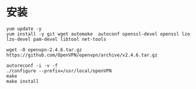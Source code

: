 # 安装
	yum update -y
	yum install -y git wget automake  autoconf openssl-devel openssl lzo lzo-devel pam-devel libtool net-tools
	
	wget -O openvpn-2.4.6.tar.gz https://github.com/OpenVPN/openvpn/archive/v2.4.6.tar.gz
	
	autoreconf -i -v -f
	./configure --prefix=/usr/local/openVPN
	make
	make install